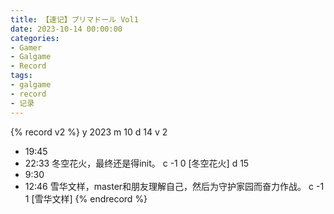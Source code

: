 ```yaml
---
title: 【速记】プリマドール Vol1
date: 2023-10-14 00:00:00
categories:
- Gamer
- Galgame
- Record
tags:
- galgame
- record
- 记录
---
```


{% record v2 %}
y 2023
m 10
d 14
v 2
- 19:45
- 22:33
冬空花火，最终还是得init。
c -1 0 [冬空花火]
d 15
- 9:30
- 12:46
雪华文样，master和朋友理解自己，然后为守护家园而奋力作战。
c -1 1 [雪华文样]
{% endrecord %}